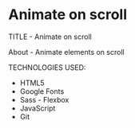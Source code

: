 # Animate on scroll

TITLE - Animate on scroll

About - Animate elements on scroll

TECHNOLOGIES USED:

- HTML5
- Google Fonts
- Sass - Flexbox
- JavaScript
- Git
